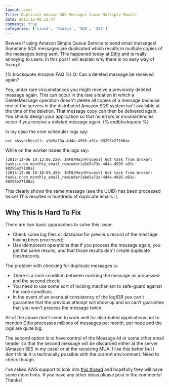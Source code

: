 ```yaml
---
layout: post
Title: Duplicate Amazon SQS Messages Cause Multiple Emails
date: 2013-12-06 22:47
comments: true
categories: ['cloud', 'Amazon', 'SQS', 'SES']
---
```


Beware if using Amazon Simple Queue Service to send email messages!
Sometime SQS messages are duplicated which results in multiple copies of
the messages being sent. This happened today at [Difio](http://www.dif.io)
and is really annoying to users. In this post I will explain why there is no easy
way of fixing it.

{% blockquote Amazon FAQ %}
Q: Can a deleted message be received again?

Yes, under rare circumstances you might receive a previously deleted message again.
This can occur in the rare situation in which a DeleteMessage operation doesn't
delete all copies of a message because one of the servers in the distributed
Amazon SQS system isn't available at the time of the deletion. That message copy
can then be delivered again. You should design your application so that no errors
or inconsistencies occur if you receive a deleted message again.
{% endblockquote %}

In my case the cron scheduler logs say:

    >>> <AsyncResult: a9e5a73a-4d4a-4995-a91c-90295e27100a>

While on the worker nodes the logs say:

    [2013-12-06 10:13:06,229: INFO/MainProcess] Got task from broker: tasks.cron_monthly_email_reminder[a9e5a73a-4d4a-4995-a91c-90295e27100a]
    [2013-12-06 10:18:09,456: INFO/MainProcess] Got task from broker: tasks.cron_monthly_email_reminder[a9e5a73a-4d4a-4995-a91c-90295e27100a]

This clearly shows the same message (see the UUID) has been processed twice!
This resulted in hundreds of duplicate emails :(.

Why This Is Hard To Fix
-----------------------

There are two basic approaches to solve this issue:

* Check some log files or database for previous record of the message having
been processed;
* Use idempotent operations that if you process the message again, you
get the same results, and that those results don't create duplicate files/records.

The problem with checking for duplicate messages is: 

*  There is a race condition between marking the message as processed and the
second check;
* You need to use some sort of locking mechanism to safe-guard against the race condition;
* In the event of an eventual consistency of the log/DB you can't guarantee that
the previous attempt will show up and so can't guarantee that you won't process
the message twice.

All of the above don't seem to work well for distributed applications not to mention
Difio processes millions of messages per month, per node and the logs are quite big.


The second option is to have control of the Message-Id or some other email header
so that the second message will be discarded either at the server (Amazon SES in my case)
or at the receiving MUA. I like this better but I don't think it is technically possible
with the current environment. Need to check though. 


I've asked AWS support to look into
[this thread](https://forums.aws.amazon.com/thread.jspa?threadID=140782) and hopefully
they will have some more hints. If you have any other ideas please post in the comments!
Thanks!

